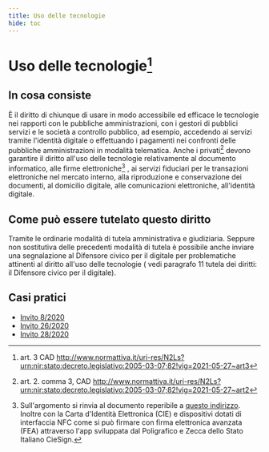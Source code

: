 ```yaml
---
title: Uso delle tecnologie
hide: toc
---
```


# Uso delle tecnologie[^1]

## In cosa consiste

È il diritto di chiunque di usare in modo accessibile ed efficace le tecnologie nei rapporti con le
pubbliche amministrazioni, con i gestori di pubblici servizi e le società a controllo pubblico, ad
esempio, accedendo ai servizi tramite l'identità digitale o effettuando i pagamenti nei confronti
delle pubbliche amministrazioni in modalità telematica. Anche i privati[^2] devono garantire il diritto
all'uso delle tecnologie relativamente al documento informatico, alle firme elettroniche[^3] , ai servizi
fiduciari per le transazioni elettroniche nel mercato interno, alla riproduzione e conservazione dei
documenti, al domicilio digitale, alle comunicazioni elettroniche, all'identità digitale.

## Come può essere tutelato questo diritto

Tramite le ordinarie modalità di tutela amministrativa e giudiziaria. Seppure non sostitutiva delle
precedenti modalità di tutela è possibile anche inviare una segnalazione al Difensore civico per il digitale per problematiche attinenti al diritto all'uso delle tecnologie ( vedi paragrafo 11 tutela dei
diritti: il Difensore civico per il digitale).

## Casi pratici

- [Invito 8/2020](https://www.agid.gov.it/sites/default/files/repository_files/adg-2020-0006026-allegato-segn_122-2019_inviton8-2020_maeci.pdf)
- [Invito 26/2020](https://www.agid.gov.it/sites/default/files/repository_files/adg-2020-0014892-allegato-segnalazione_80_2020_invito26-2020.pdf)
- [Invito 28/2020](https://www.agid.gov.it/sites/default/files/repository_files/adg-2020-0014897-allegato-segnalazione_107_2020_invito28-2020.pdf)



[^1]: art. 3 CAD <http://www.normattiva.it/uri-res/N2Ls?urn:nir:stato:decreto.legislativo:2005-03-07;82!vig=2021-05-27~art3>
[^2]: art. 2. comma 3, CAD <http://www.normattiva.it/uri-res/N2Ls?urn:nir:stato:decreto.legislativo:2005-03-07;82!vig=2021-05-27~art2>
[^3]: Sull'argomento si rinvia al documento reperibile a [questo indirizzo](https://www.agid.gov.it/sites/default/files/repository_files/tipologie_di_firme_e_sigilli_elettronici_v1_dicembre_2019.pdf). Inoltre con la Carta d'Identità Elettronica (CIE) e dispositivi dotati di interfaccia NFC come si può firmare con firma elettronica avanzata (FEA) attraverso l'app sviluppata dal Poligrafico e Zecca dello Stato Italiano CieSign.
